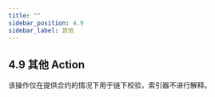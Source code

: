 ```yaml
---
title: ""
sidebar_position: 4.9
sidebar_label: 其他
---
```


## 4.9 其他 Action

该操作仅在提供合约的情况下用于链下校验，索引器不进行解释。
